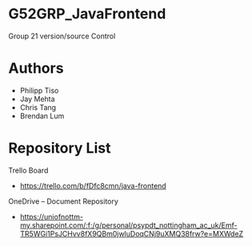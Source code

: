 # G52GRP_JavaFrontend
Group 21 version/source Control
 
# Authors
* Philipp Tiso
* Jay Mehta
* Chris Tang
* Brendan Lum

# Repository List

Trello Board

* https://trello.com/b/fDfc8cmn/java-frontend


OneDrive – Document Repository

* https://uniofnottm-my.sharepoint.com/:f:/g/personal/psypdt_nottingham_ac_uk/Emf-TR5WGi1PsJCHvv8fX9QBm0jwluDoqCNj9uXMQ38frw?e=MXWdeZ


